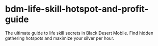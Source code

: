 # bdm-life-skill-hotspot-and-profit-guide
The ultimate guide to life skill secrets in Black Desert Mobile. Find hidden gathering hotspots and maximize your silver per hour.
